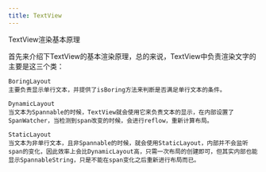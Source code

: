 ```yaml
---
title: TextView
---
```

TextView渲染基本原理

首先来介绍下TextView的基本渲染原理，总的来说，TextView中负责渲染文字的主要是这三个类：

    BoringLayout
    主要负责显示单行文本，并提供了isBoring方法来判断是否满足单行文本的条件。

    DynamicLayout
    当文本为Spannable的时候，TextView就会使用它来负责文本的显示，在内部设置了SpanWatcher，当检测到span改变的时候，会进行reflow，重新计算布局。

    StaticLayout
    当文本为非单行文本，且非Spannable的时候，就会使用StaticLayout，内部并不会监听span的变化，因此效率上会比DynamicLayout高，只需一次布局的创建即可，但其实内部也能显示SpannableString，只是不能在span变化之后重新进行布局而已。



